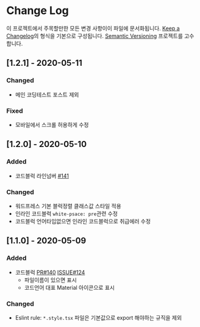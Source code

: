 # Change Log

이 프로젝트에서 주목할만한 모든 변경 사항이이 파일에 문서화됩니다.
[Keep a Changelog](https://keepachangelog.com/ko/1.0.0/)의 형식을 기본으로 구성됩니다.
[Semantic Versioning](https://semver.org/lang/ko/) 프로젝트를 고수합니다.


## [1.2.1] - 2020-05-11

### Changed

- 메인 코딩테스트 포스트 제외

### Fixed

- 모바일에서 스크롤 허용하게 수정

## [1.2.0] - 2020-05-10

### Added

- 코드블럭 라인넘버 [#141](https://github.com/Hansanghyeon/4log/issues/141)

### Changed

- 워드프레스 기본 블럭정렬 클래스값 스타일 적용
- 인라인 코드블럭 `white-psace: pre`관련 수정
- 코드블럭 언어타입없으면 인라인 코드블럭으로 취급에러 수정

## [1.1.0] - 2020-05-09

### Added

- 코드블럭 [PR#140](https://github.com/Hansanghyeon/4log/pull/140) [ISSUE#124](https://github.com/Hansanghyeon/4log/issues/124)
  - 파일이름이 있으면 표시
  - 코드언어 대표 Material 아이콘으로 표시

### Changed

- Eslint rule: `*.style.tsx` 파일은 기본값으로 export 해야하는 규직을 제외